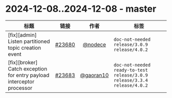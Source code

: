 # 2024-12-08..2024-12-08 - master
| 标题 | 链接 | 作者 | 标签 |
| - | :--: | :--: | - |
| [fix][admin] Listen partitioned topic creation event | [#23680](https://github.com/apache/pulsar/pull/23680) | [@nodece](https://github.com/nodece) | `doc-not-needed` `release/3.0.9` `release/4.0.2`  | 
| [fix][broker] Catch exception for entry payload interceptor processor | [#23683](https://github.com/apache/pulsar/pull/23683) | [@gaoran10](https://github.com/gaoran10) | `doc-not-needed` `ready-to-test` `release/3.0.9` `release/3.3.4` `release/4.0.2`  | 
